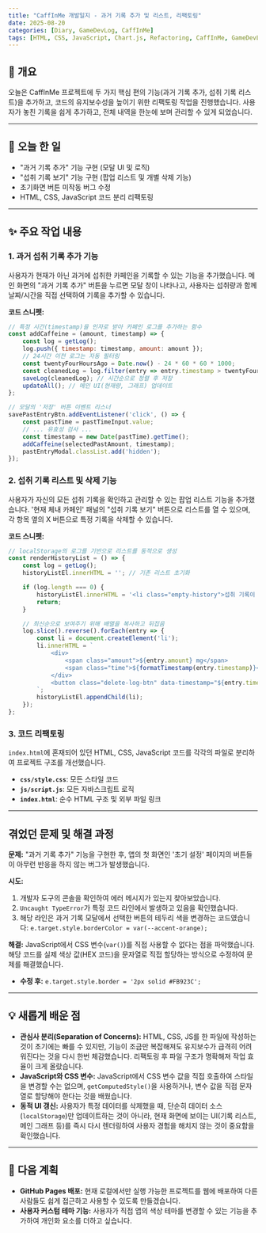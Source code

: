 ```yaml
---
title: "CaffInMe 개발일지 - 과거 기록 추가 및 리스트, 리팩토링"
date: 2025-08-20
categories: [Diary, GameDevLog, CaffInMe]
tags: [HTML, CSS, JavaScript, Chart.js, Refactoring, CaffInMe, GameDevLog]
---
```


## 👋 개요

오늘은 CaffInMe 프로젝트에 두 가지 핵심 편의 기능(과거 기록 추가, 섭취 기록 리스트)을 추가하고, 코드의 유지보수성을 높이기 위한 리팩토링 작업을 진행했습니다. 사용자가 놓친 기록을 쉽게 추가하고, 전체 내역을 한눈에 보며 관리할 수 있게 되었습니다.

---

## 📝 오늘 한 일

- "과거 기록 추가" 기능 구현 (모달 UI 및 로직)
- "섭취 기록 보기" 기능 구현 (팝업 리스트 및 개별 삭제 기능)
- 초기화면 버튼 미작동 버그 수정
- HTML, CSS, JavaScript 코드 분리 리팩토링

---

## ✨ 주요 작업 내용

### 1. 과거 섭취 기록 추가 기능

사용자가 현재가 아닌 과거에 섭취한 카페인을 기록할 수 있는 기능을 추가했습니다. 메인 화면의 "과거 기록 추가" 버튼을 누르면 모달 창이 나타나고, 사용자는 섭취량과 함께 날짜/시간을 직접 선택하여 기록을 추가할 수 있습니다.

**코드 스니펫:**
```javascript
// 특정 시간(timestamp)을 인자로 받아 카페인 로그를 추가하는 함수
const addCaffeine = (amount, timestamp) => {
    const log = getLog();
    log.push({ timestamp: timestamp, amount: amount });
    // 24시간 이전 로그는 자동 필터링
    const twentyFourHoursAgo = Date.now() - 24 * 60 * 60 * 1000;
    const cleanedLog = log.filter(entry => entry.timestamp > twentyFourHoursAgo);
    saveLog(cleanedLog); // 시간순으로 정렬 후 저장
    updateAll(); // 메인 UI(현재량, 그래프) 업데이트
};

// 모달의 '저장' 버튼 이벤트 리스너
savePastEntryBtn.addEventListener('click', () => {
    const pastTime = pastTimeInput.value;
    // ... 유효성 검사 ...
    const timestamp = new Date(pastTime).getTime();
    addCaffeine(selectedPastAmount, timestamp);
    pastEntryModal.classList.add('hidden');
});
```

### 2. 섭취 기록 리스트 및 삭제 기능

사용자가 자신의 모든 섭취 기록을 확인하고 관리할 수 있는 팝업 리스트 기능을 추가했습니다. '현재 체내 카페인' 패널의 "섭취 기록 보기" 버튼으로 리스트를 열 수 있으며, 각 항목 옆의 X 버튼으로 특정 기록을 삭제할 수 있습니다.

**코드 스니펫:**
```javascript
// localStorage의 로그를 기반으로 리스트를 동적으로 생성
const renderHistoryList = () => {
    const log = getLog();
    historyListEl.innerHTML = ''; // 기존 리스트 초기화

    if (log.length === 0) {
        historyListEl.innerHTML = '<li class="empty-history">섭취 기록이 없습니다.</li>';
        return;
    }

    // 최신순으로 보여주기 위해 배열을 복사하고 뒤집음
    log.slice().reverse().forEach(entry => {
        const li = document.createElement('li');
        li.innerHTML = `
            <div>
                <span class="amount">${entry.amount} mg</span>
                <span class="time">${formatTimestamp(entry.timestamp)}</span>
            </div>
            <button class="delete-log-btn" data-timestamp="${entry.timestamp}">&times;</button>
        `;
        historyListEl.appendChild(li);
    });
};
```

### 3. 코드 리팩토링

`index.html`에 혼재되어 있던 HTML, CSS, JavaScript 코드를 각각의 파일로 분리하여 프로젝트 구조를 개선했습니다.
- **`css/style.css`**: 모든 스타일 코드
- **`js/script.js`**: 모든 자바스크립트 로직
- **`index.html`**: 순수 HTML 구조 및 외부 파일 링크

---

## 겪었던 문제 및 해결 과정

**문제:** "과거 기록 추가" 기능을 구현한 후, 앱의 첫 화면인 '초기 설정' 페이지의 버튼들이 아무런 반응을 하지 않는 버그가 발생했습니다.

**시도:**
1.  개발자 도구의 콘솔을 확인하여 에러 메시지가 있는지 찾아보았습니다.
2.  `Uncaught TypeError`가 특정 코드 라인에서 발생하고 있음을 확인했습니다.
3.  해당 라인은 과거 기록 모달에서 선택한 버튼의 테두리 색을 변경하는 코드였습니다: `e.target.style.borderColor = var(--accent-orange);`

**해결:** JavaScript에서 CSS 변수(`var()`)를 직접 사용할 수 없다는 점을 파악했습니다. 해당 코드를 실제 색상 값(HEX 코드)을 문자열로 직접 할당하는 방식으로 수정하여 문제를 해결했습니다.
- **수정 후:** `e.target.style.border = '2px solid #FB923C';`

---

## 💡 새롭게 배운 점

*   **관심사 분리(Separation of Concerns):** HTML, CSS, JS를 한 파일에 작성하는 것이 초기에는 빠를 수 있지만, 기능이 조금만 복잡해져도 유지보수가 급격히 어려워진다는 것을 다시 한번 체감했습니다. 리팩토링 후 파일 구조가 명확해져 작업 효율이 크게 올랐습니다.
*   **JavaScript와 CSS 변수:** JavaScript에서 CSS 변수 값을 직접 호출하여 스타일을 변경할 수는 없으며, `getComputedStyle()`을 사용하거나, 변수 값을 직접 문자열로 할당해야 한다는 것을 배웠습니다.
*   **동적 UI 갱신:** 사용자가 특정 데이터를 삭제했을 때, 단순히 데이터 소스(`localStorage`)만 업데이트하는 것이 아니라, 현재 화면에 보이는 UI(기록 리스트, 메인 그래프 등)를 즉시 다시 렌더링하여 사용자 경험을 해치지 않는 것이 중요함을 확인했습니다.

---

## 🚀 다음 계획

*   **GitHub Pages 배포:** 현재 로컬에서만 실행 가능한 프로젝트를 웹에 배포하여 다른 사람들도 쉽게 접근하고 사용할 수 있도록 만들겠습니다.
*   **사용자 커스텀 테마 기능:** 사용자가 직접 앱의 색상 테마를 변경할 수 있는 기능을 추가하여 개인화 요소를 더하고 싶습니다.
